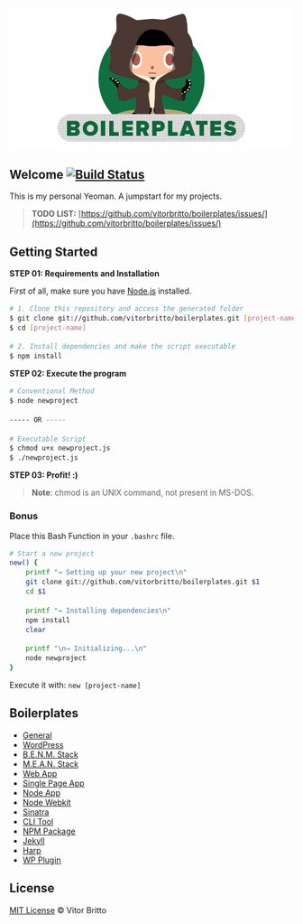 ![Boilerplates Logo](logo-bp.jpg "Boilerplates")

## Welcome [![Build Status](https://travis-ci.org/vitorbritto/boilerplates.svg)](https://travis-ci.org/vitorbritto/boilerplates)

This is my personal Yeoman. A jumpstart for my projects.

> **TODO LIST:** [https://github.com/vitorbritto/boilerplates/issues/](https://github.com/vitorbritto/boilerplates/issues/)


## Getting Started

**STEP 01: Requirements and Installation**

First of all, make sure you have [Node.js](http://nodejs.org/) installed.

```bash
# 1. Clone this repository and access the generated folder
$ git clone git://github.com/vitorbritto/boilerplates.git [project-name]
$ cd [project-name]

# 2. Install dependencies and make the script executable
$ npm install
```

**STEP 02: Execute the program**

```bash
# Conventional Method
$ node newproject

----- OR -----

# Executable Script
$ chmod u+x newproject.js
$ ./newproject.js
```

**STEP 03: Profit! :)**

> **Note**: chmod is an UNIX command, not present in MS-DOS.

### Bonus

Place this Bash Function in your `.bashrc` file.

```bash
# Start a new project
new() {
    printf "→ Setting up your new project\n"
    git clone git://github.com/vitorbritto/boilerplates.git $1
    cd $1

    printf "→ Installing dependencies\n"
    npm install
    clear

    printf "\n→ Initializing...\n"
    node newproject
}
```

Execute it with: `new [project-name]`


## Boilerplates

- [General](lib/templates/general/)
- [WordPress](lib/templates/wordpress/)
- [B.E.N.M. Stack](lib/templates/benmstack/)
- [M.E.A.N. Stack](lib/templates/meanstack/)
- [Web App](lib/templates/webapp/)
- [Single Page App](lib/templates/spa/)
- [Node App](lib/templates/nodeapp/)
- [Node Webkit](lib/templates/nodewebkit/)
- [Sinatra](lib/templates/sinatra/)
- [CLI Tool](lib/templates/clitool/)
- [NPM Package](lib/templates/npmpkg/)
- [Jekyll](lib/templates/jekyll/)
- [Harp](lib/templates/harp/)
- [WP Plugin](lib/templates/wpplugin/)

## License

[MIT License](http://vitorbritto.mit-license.org/) © Vitor Britto

